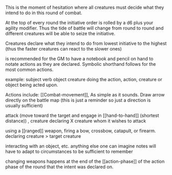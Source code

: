 This is the moment of hesitation where all creatures must decide what they intend to do in this round of combat.

At the top of every round the initiative order is rolled by a d6 plus your agility modifier. Thus the tide of battle will change from round to round and different creatures will be able to seize the initiative.

Creatures declare what they intend to do from lowest initiative to the highest (thus the faster creatures can react to the slower ones)

is recommended for the GM to have a notebook and pencil on hand to notate actions as they are declared. Symbolic shorthand follows for the most    common actions.

example: subject verb object
creature doing the action, action, creature or object being acted upon. 


Actions include:
[[Combat-movement]], 
As simple as it sounds.
Draw arrow directly on the battle map (this is just a reminder so just a direction is usually sufficient)

attack 
(move toward the target and engage in [[hand-to-hand]] (shortest distance)) , 
creature declaring X creature whom it wishes to attack 

using a [[ranged]] weapon, 
firing a bow, crossbow, catapult, or firearm.
declaring creature  > target creature

interacting with an object, etc.
anything else one can imagine
notes will have to adapt to circumstances to be sufficient to remember


changing weapons happens at the end of the [[action-phase]] of the action phase of the round that the intent was declared on.
